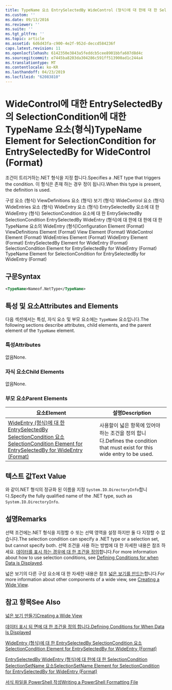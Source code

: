 ```yaml
---
title: TypeName 요소 EntrySelectedBy WideControl (형식)에 대 한에 대 한 SelectionCondition | Microsoft Docs
ms.custom: ''
ms.date: 09/13/2016
ms.reviewer: ''
ms.suite: ''
ms.tgt_pltfrm: ''
ms.topic: article
ms.assetid: 6d6d43fa-c900-4e2f-952d-deccd584236f
caps.latest.revision: 11
ms.openlocfilehash: 6142350e3843a5feddcb5cee8901bbfa607d8d4c
ms.sourcegitcommit: e7445ba8203da304286c591ff513900ad1c244a4
ms.translationtype: MT
ms.contentlocale: ko-KR
ms.lasthandoff: 04/23/2019
ms.locfileid: "62083810"
---
```

# <a name="typename-element-for-selectioncondition-for-entryselectedby-for-widecontrol-format"></a><span data-ttu-id="795d4-102">WideControl에 대한 EntrySelectedBy의 SelectionCondition에 대한 TypeName 요소(형식)</span><span class="sxs-lookup"><span data-stu-id="795d4-102">TypeName Element for SelectionCondition for EntrySelectedBy for WideControl (Format)</span></span>

<span data-ttu-id="795d4-103">조건이 트리거하는.NET 형식을 지정 합니다.</span><span class="sxs-lookup"><span data-stu-id="795d4-103">Specifies a .NET type that triggers the condition.</span></span> <span data-ttu-id="795d4-104">이 형식은 존재 하는 경우 정이 됩니다.</span><span class="sxs-lookup"><span data-stu-id="795d4-104">When this type is present, the definition is used.</span></span>

<span data-ttu-id="795d4-105">구성 요소 (형식) ViewDefinitions 요소 (형식) 보기 (형식) WideControl 요소 (형식) WideEntries 요소 (형식) WideEntry 요소 (형식) EntrySelectedBy 요소에 대 한 WideEntry (형식) SelectionCondition 요소에 대 한 EntrySelectedBy SelectionCondition EntrySelectedBy WideEntry (형식)에 대 한에 대 한에 대 한 TypeName 요소의 WideEntry (형식)</span><span class="sxs-lookup"><span data-stu-id="795d4-105">Configuration Element (Format) ViewDefinitions Element (Format) View Element (Format) WideControl Element (Format) WideEntries Element (Format) WideEntry Element (Format) EntrySelectedBy Element for WideEntry (Format) SelectionCondition Element for EntrySelectedBy for WideEntry (Format) TypeName Element for SelectionCondition for EntrySelectedBy for WideEntry (Format)</span></span>

## <a name="syntax"></a><span data-ttu-id="795d4-106">구문</span><span class="sxs-lookup"><span data-stu-id="795d4-106">Syntax</span></span>

```xml
<TypeName>Nameof.NetType</TypeName>
```

## <a name="attributes-and-elements"></a><span data-ttu-id="795d4-107">특성 및 요소</span><span class="sxs-lookup"><span data-stu-id="795d4-107">Attributes and Elements</span></span>

<span data-ttu-id="795d4-108">다음 섹션에서는 특성, 자식 요소 및 부모 요소에는 `TypeName` 요소입니다.</span><span class="sxs-lookup"><span data-stu-id="795d4-108">The following sections describe attributes, child elements, and the parent element of the `TypeName` element.</span></span>

### <a name="attributes"></a><span data-ttu-id="795d4-109">특성</span><span class="sxs-lookup"><span data-stu-id="795d4-109">Attributes</span></span>

<span data-ttu-id="795d4-110">없음</span><span class="sxs-lookup"><span data-stu-id="795d4-110">None.</span></span>

### <a name="child-elements"></a><span data-ttu-id="795d4-111">자식 요소</span><span class="sxs-lookup"><span data-stu-id="795d4-111">Child Elements</span></span>

<span data-ttu-id="795d4-112">없음</span><span class="sxs-lookup"><span data-stu-id="795d4-112">None.</span></span>

### <a name="parent-elements"></a><span data-ttu-id="795d4-113">부모 요소</span><span class="sxs-lookup"><span data-stu-id="795d4-113">Parent Elements</span></span>

|<span data-ttu-id="795d4-114">요소</span><span class="sxs-lookup"><span data-stu-id="795d4-114">Element</span></span>|<span data-ttu-id="795d4-115">설명</span><span class="sxs-lookup"><span data-stu-id="795d4-115">Description</span></span>|
|-------------|-----------------|
|[<span data-ttu-id="795d4-116">WideEntry (형식)에 대 한 EntrySelectedBy SelectionCondition 요소</span><span class="sxs-lookup"><span data-stu-id="795d4-116">SelectionCondition Element for EntrySelectedBy for WideEntry (Format)</span></span>](./selectioncondition-element-for-entryselectedby-for-widecontrol-format.md)|<span data-ttu-id="795d4-117">사용할이 넓은 항목에 있어야 하는 조건을 정의 합니다.</span><span class="sxs-lookup"><span data-stu-id="795d4-117">Defines the condition that must exist for this wide entry to be used.</span></span>|

## <a name="text-value"></a><span data-ttu-id="795d4-118">텍스트 값</span><span class="sxs-lookup"><span data-stu-id="795d4-118">Text Value</span></span>

<span data-ttu-id="795d4-119">와 같이.NET 형식의 정규화 된 이름을 지정 `System.IO.DirectoryInfo`합니다.</span><span class="sxs-lookup"><span data-stu-id="795d4-119">Specify the fully qualified name of the .NET type, such as `System.IO.DirectoryInfo`.</span></span>

## <a name="remarks"></a><span data-ttu-id="795d4-120">설명</span><span class="sxs-lookup"><span data-stu-id="795d4-120">Remarks</span></span>

<span data-ttu-id="795d4-121">선택 조건에는.NET 형식을 지정할 수 또는 선택 영역을 설정 하지만 둘 다 지정할 수 없습니다.</span><span class="sxs-lookup"><span data-stu-id="795d4-121">The selection condition can specify a .NET type or a selection set, but cannot specify both.</span></span> <span data-ttu-id="795d4-122">선택 조건을 사용 하는 방법에 대 한 자세한 내용은 참조 하세요. [데이터를 표시 하는 경우에 대 한 조건을 정의](./defining-conditions-for-displaying-data.md)합니다.</span><span class="sxs-lookup"><span data-stu-id="795d4-122">For more information about how to use selection conditions, see [Defining Conditions for when Data is Displayed](./defining-conditions-for-displaying-data.md).</span></span>

<span data-ttu-id="795d4-123">넓은 보기의 다른 구성 요소에 대 한 자세한 내용은 참조 [넓은 보기를 만드는](./creating-a-wide-view.md)합니다.</span><span class="sxs-lookup"><span data-stu-id="795d4-123">For more information about other components of a wide view, see [Creating a Wide View](./creating-a-wide-view.md).</span></span>

## <a name="see-also"></a><span data-ttu-id="795d4-124">참고 항목</span><span class="sxs-lookup"><span data-stu-id="795d4-124">See Also</span></span>

[<span data-ttu-id="795d4-125">넓은 보기 만들기</span><span class="sxs-lookup"><span data-stu-id="795d4-125">Creating a Wide View</span></span>](./creating-a-wide-view.md)

[<span data-ttu-id="795d4-126">데이터 표시 되 면에 대 한 조건을 정의 합니다.</span><span class="sxs-lookup"><span data-stu-id="795d4-126">Defining Conditions for When Data Is Displayed</span></span>](./defining-conditions-for-displaying-data.md)

[<span data-ttu-id="795d4-127">WideEntry (형식)에 대 한 EntrySelectedBy SelectionCondition 요소</span><span class="sxs-lookup"><span data-stu-id="795d4-127">SelectionCondition Element for EntrySelectedBy for WideEntry (Format)</span></span>](./selectioncondition-element-for-entryselectedby-for-widecontrol-format.md)

[<span data-ttu-id="795d4-128">EntrySelectedBy WideEntry (형식)에 대 한에 대 한 SelectionCondition SelectionSetName 요소</span><span class="sxs-lookup"><span data-stu-id="795d4-128">SelectionSetName Element for SelectionCondition for EntrySelectedBy for WideEntry (Format)</span></span>](./selectionsetname-element-for-selectioncondition-for-entryselectedby-for-wideentry-format.md)

[<span data-ttu-id="795d4-129">서식 파일을 PowerShell 작성</span><span class="sxs-lookup"><span data-stu-id="795d4-129">Writing a PowerShell Formatting File</span></span>](./writing-a-powershell-formatting-file.md)
